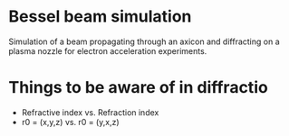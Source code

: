 # Bessel beam simulation
Simulation of a beam propagating through an axicon and diffracting on a plasma nozzle for electron acceleration experiments.

# Things to be aware of in diffractio
- Refractive index vs. Refraction index
- r0 = (x,y,z) vs. r0 = (y,x,z) 
